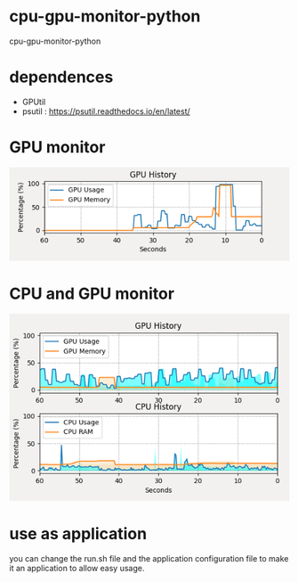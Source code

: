 # cpu-gpu-monitor-python
cpu-gpu-monitor-python

# dependences

* GPUtil
* psutil : https://psutil.readthedocs.io/en/latest/



# GPU monitor
![run_result](GPU_Activity_Monitor.png)


# CPU and GPU monitor

![run_result](GPU_CPU_Activity_Monitor.png)


# use as application

you can change the run.sh file and the application configuration file to make it an application to allow easy usage.
